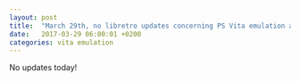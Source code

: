 ```yaml
---
layout: post
title:  "March 29th, no libretro updates concerning PS Vita emulation and emulators"
date:   2017-03-29 06:00:01 +0200
categories: vita emulation
---
```


No updates today!
